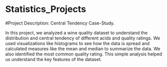 # Statistics_Projects
#Project Description: Central Tendency Case-Study.

In this project, we analyzed a wine quality dataset to understand the distribution and central tendency of different acids and quality ratings. We used visualizations like histograms to see how the data is spread and calculated measures like the mean and median to summarize the data. We also identified the most common quality rating. This simple analysis helped us understand the key features of the dataset.
